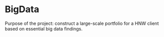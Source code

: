 # BigData
Purpose of the project: construct a large-scale portfolio for a HNW client based on essential big data findings.
